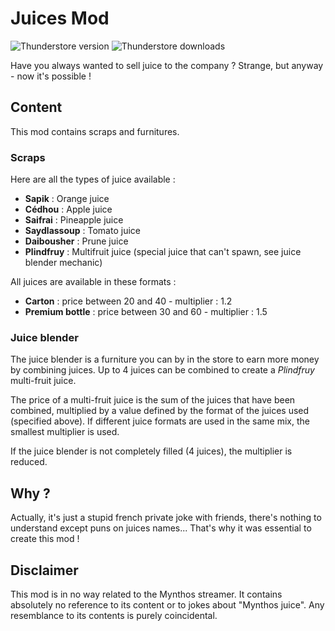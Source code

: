 # Juices Mod

![Thunderstore version](https://img.shields.io/thunderstore/v/Shlygly/Juices_Mod)
![Thunderstore downloads](https://img.shields.io/thunderstore/dt/Shlygly/Juices_Mod)

Have you always wanted to sell juice to the company ? Strange, but anyway - now it's possible !

## Content

This mod contains scraps and furnitures.

### Scraps

Here are all the types of juice available :
 - **Sapik** : Orange juice
 - **Cédhou** : Apple juice
 - **Saifrai** : Pineapple juice
 - **Saydlassoup** : Tomato juice
 - **Daibousher** : Prune juice
 - **Plindfruy** : Multifruit juice (special juice that can't spawn, see juice blender mechanic)

All juices are available in these formats :
 - **Carton** : price between 20 and 40 - multiplier : 1.2
 - **Premium bottle** : price between 30 and 60 - multiplier : 1.5

### Juice blender

The juice blender is a furniture you can by in the store to earn more money by combining juices.
Up to 4 juices can be combined to create a *Plindfruy* multi-fruit juice.

The price of a multi-fruit juice is the sum of the juices that have been combined, multiplied by a value defined by the format of the juices used (specified above).
If different juice formats are used in the same mix, the smallest multiplier is used.

If the juice blender is not completely filled (4 juices), the multiplier is reduced.

## Why ?

Actually, it's just a stupid french private joke with friends, there's nothing to understand except puns on juices names... That's why it was essential to create this mod !

## Disclaimer

This mod is in no way related to the Mynthos streamer. It contains absolutely no reference to its content or to jokes about "Mynthos juice".
Any resemblance to its contents is purely coincidental.